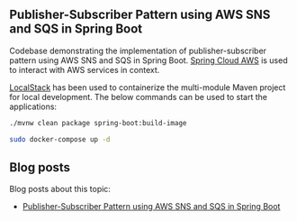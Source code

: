 ## Publisher-Subscriber Pattern using AWS SNS and SQS in Spring Boot

Codebase demonstrating the implementation of publisher-subscriber pattern using AWS SNS and SQS in Spring Boot. [Spring Cloud AWS](https://spring.io/projects/spring-cloud-aws) is used to interact with AWS services in context.

[LocalStack](https://github.com/localstack/localstack) has been used to containerize the multi-module Maven project for local development. The below commands can be used to start the applications:

```bash
./mvnw clean package spring-boot:build-image
```
```bash
sudo docker-compose up -d
```

## Blog posts

Blog posts about this topic:

* [Publisher-Subscriber Pattern using AWS SNS and SQS in Spring Boot](https://reflectoring.io/publisher-subscriber-pattern-using-aws-sns-and-sqs-in-spring-boot)
